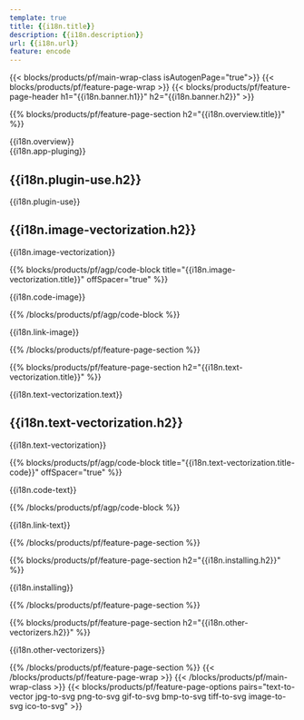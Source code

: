 ```yaml
---
template: true
title: {{i18n.title}}
description: {{i18n.description}}
url: {{i18n.url}}
feature: encode
---
```


{{< blocks/products/pf/main-wrap-class isAutogenPage="true">}}
{{< blocks/products/pf/feature-page-wrap >}}
{{< blocks/products/pf/feature-page-header h1="{{i18n.banner.h1}}"  h2="{{i18n.banner.h2}}" >}}

{{% blocks/products/pf/feature-page-section  h2="{{i18n.overview.title}}" %}}

{{i18n.overview}}
<br>
<a name="plugin">
{{i18n.app-pluging}}
</a>
<br>

<h2>{{i18n.plugin-use.h2}}</h2>

{{i18n.plugin-use}}

<h2>{{i18n.image-vectorization.h2}}</h2>

<p>{{i18n.image-vectorization}}</p>

{{% blocks/products/pf/agp/code-block title="{{i18n.image-vectorization.title}}" offSpacer="true" %}}

{{i18n.code-image}}<br>

{{% /blocks/products/pf/agp/code-block %}}

<p>{{i18n.link-image}}</p>

{{% /blocks/products/pf/feature-page-section %}}

{{% blocks/products/pf/feature-page-section  h2="{{i18n.text-vectorization.title}}" %}}

{{i18n.text-vectorization.text}}

<h2>{{i18n.text-vectorization.h2}}</h2>

{{i18n.text-vectorization}}

{{% blocks/products/pf/agp/code-block title="{{i18n.text-vectorization.title-code}}" offSpacer="true" %}}

{{i18n.code-text}}<br>

{{% /blocks/products/pf/agp/code-block %}}

<p>{{i18n.link-text}}</p>

 {{% /blocks/products/pf/feature-page-section %}}

{{% blocks/products/pf/feature-page-section  h2="{{i18n.installing.h2}}" %}}

{{i18n.installing}}

{{% /blocks/products/pf/feature-page-section %}}

{{% blocks/products/pf/feature-page-section  h2="{{i18n.other-vectorizers.h2}}" %}}

{{i18n.other-vectorizers}}

{{% /blocks/products/pf/feature-page-section %}}
{{< /blocks/products/pf/feature-page-wrap >}}
{{< /blocks/products/pf/main-wrap-class >}}
{{< blocks/products/pf/feature-page-options pairs="text-to-vector jpg-to-svg png-to-svg gif-to-svg bmp-to-svg tiff-to-svg image-to-svg ico-to-svg" >}}
